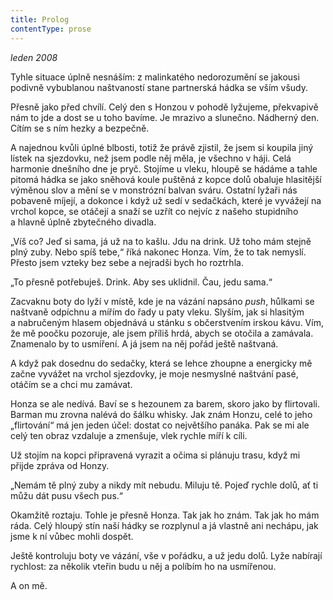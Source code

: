```yaml
---
title: Prolog
contentType: prose
---
```


_leden 2008_

  

Tyhle situace úplně nesnáším: z malinkatého nedorozumění se jakousi podivně vybublanou naštvaností stane partnerská hádka se vším všudy.

Přesně jako před chvílí. Celý den s Honzou v pohodě lyžujeme, překvapivě nám to jde a dost se u toho bavíme. Je mrazivo a slunečno. Nádherný den. Cítím se s ním hezky a bezpečně.

A najednou kvůli úplné blbosti, totiž že právě zjistil, že jsem si koupila jiný lístek na sjezdovku, než jsem podle něj měla, je všechno v háji. Celá harmonie dnešního dne je pryč. Stojíme u vleku, hloupě se hádáme a tahle pitomá hádka se jako sněhová koule puštěná z kopce dolů obaluje hlasitější výměnou slov a mění se v monstrózní balvan sváru. Ostatní lyžaři nás pobaveně míjejí, a dokonce i když už sedí v sedačkách, které je vyvážejí na vrchol kopce, se otáčejí a snaží se uzřít co nejvíc z našeho stupidního a hlavně úplně zbytečného divadla.

„Víš co? Jeď si sama, já už na to kašlu. Jdu na drink. Už toho mám stejně plný zuby. Nebo spíš tebe,“ říká nakonec Honza. Vím, že to tak nemyslí. Přesto jsem vzteky bez sebe a nejradši bych ho roztrhla.

„To přesně potřebuješ. Drink. Aby ses uklidnil. Čau, jedu sama.“

Zacvaknu boty do lyží v místě, kde je na vázání napsáno _push_, hůlkami se naštvaně odpíchnu a mířím do řady u paty vleku. Slyším, jak si hlasitým a nabručeným hlasem objednává u stánku s občerstvením irskou kávu. Vím, že mě poočku pozoruje, ale jsem příliš hrdá, abych se otočila a zamávala. Znamenalo by to usmíření. A já jsem na něj pořád ještě naštvaná.

A když pak dosednu do sedačky, která se lehce zhoupne a energicky mě začne vyvážet na vrchol sjezdovky, je moje nesmyslné naštvání pasé, otáčím se a chci mu zamávat.

Honza se ale nedívá. Baví se s hezounem za barem, skoro jako by flirtovali. Barman mu zrovna nalévá do šálku whisky. Jak znám Honzu, celé to jeho „flirtování“ má jen jeden účel: dostat co největšího panáka. Pak se mi ale celý ten obraz vzdaluje a zmenšuje, vlek rychle míří k cíli.

Už stojím na kopci připravená vyrazit a očima si plánuju trasu, když mi přijde zpráva od Honzy.

„Nemám tě plný zuby a nikdy mít nebudu. Miluju tě. Pojeď rychle dolů, ať ti můžu dát pusu všech pus.“

Okamžitě roztaju. Tohle je přesně Honza. Tak jak ho znám. Tak jak ho mám ráda. Celý hloupý stín naší hádky se rozplynul a já vlastně ani nechápu, jak jsme k ní vůbec mohli dospět.

Ještě kontroluju boty ve vázání, vše v pořádku, a už jedu dolů. Lyže nabírají rychlost: za několik vteřin budu u něj a políbím ho na usmířenou.

A on mě.
